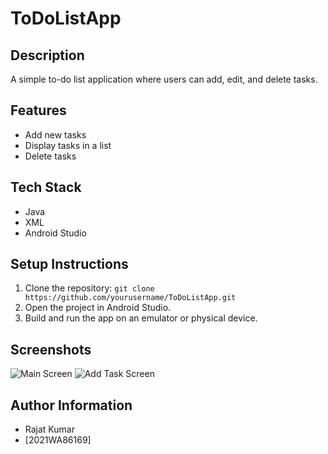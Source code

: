 # ToDoListApp

## Description
A simple to-do list application where users can add, edit, and delete tasks.

## Features
- Add new tasks
- Display tasks in a list
- Delete tasks

## Tech Stack
- Java
- XML
- Android Studio

## Setup Instructions
1. Clone the repository: `git clone https://github.com/yourusername/ToDoListApp.git`
2. Open the project in Android Studio.
3. Build and run the app on an emulator or physical device.

## Screenshots
![Main Screen](screenshots/main_screen.png)
![Add Task Screen](screenshots/add_task_screen.png)

## Author Information
- Rajat Kumar
- [2021WA86169]

